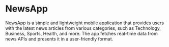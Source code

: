 # NewsApp
NewsApp is a simple and lightweight mobile application that provides users with the latest news articles from various categories, such as Technology, Business, Sports, Health, and more. The app fetches real-time data from news APIs and presents it in a user-friendly format.

